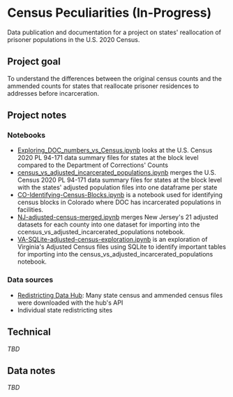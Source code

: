 # Census Peculiarities (In-Progress)

Data publication and documentation for a project on states' reallocation of prisoner populations in the U.S. 2020 Census. 


## Project goal

To understand the differences between the original census counts and the ammended counts for states that reallocate prisoner residences to addresses before incarceration. 

## Project notes
### Notebooks

* [Exploring_DOC_numbers_vs_Census.ipynb](analysis/Exploring_DOC_numbers_vs_Census.ipynb) looks at the U.S. Census 2020 PL 94-171 data summary files for states at the block level compared to the Department of Corrections' Counts 
* [census_vs_adjusted_incarcerated_populations.ipynb](analysis/census_vs_adjusted_incarcerated_populations.ipynb) merges the U.S. Census 2020 PL 94-171 data summary files for states at the block level with the states' adjusted population files into one dataframe per state
* [CO-Identifying-Census-Blocks.ipynb](analysis/CO-Identifying-Census-Blocks.ipynb) is a notebook used for identifying census blocks in Colorado where DOC has incarcerated populations in facilities. 
* [NJ-adjusted-census-merged.ipynb](analysis/NJ-adjusted-census-merged.ipynb) merges New Jersey's 21 adjusted datasets for each county into one dataset for importing into the ccensus_vs_adjusted_incarcerated_populations notebook. 
* [VA-SQLite-adjusted-census-exploration.ipynb](analysis/VA-SQLite-adjusted-census-exploration.ipynb) is an exploration of Virginia's Adjusted Census files using SQLite to identify important tables for importing into the census_vs_adjusted_incarcerated_populations notebook.

### Data sources

* [Redistricting Data Hub](https://redistrictingdatahub.org/): Many state census and ammended census files were downloaded with the hub's API
* Individual state redistricting sites

## Technical

*TBD*


## Data notes

*TBD*
